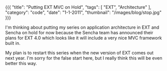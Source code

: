 {{{
    "title": "Putting EXT MVC on Hold",
    "tags": [ "EXT", "Architecture" ],
    "category": "code",
    "date": "1-1-2011",
    "thumbnail": "/images/blog/stop.jpg"
}}}

I'm thinking about putting my series on application architecture in EXT and Sencha on hold for now because the Sencha team has announced their plans for EXT 4.0 which looks like it will include a very nice MVC framework built in.

My plan is to restart this series when the new version of EXT comes out next year. I'm sorry for the false start here, but I really think this will be even better this way.
